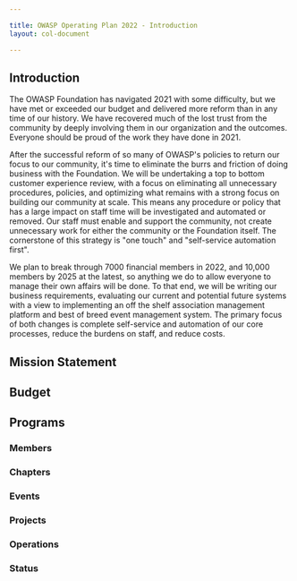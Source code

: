 ```yaml
---

title: OWASP Operating Plan 2022 - Introduction
layout: col-document

---
```


## Introduction

The OWASP Foundation has navigated 2021 with some difficulty, but we have met or exceeded our budget and delivered more reform than in any time of our history. We have recovered much of the lost trust from the community by deeply involving them in our organization and the outcomes. Everyone should be proud of the work they have done in 2021. 

After the successful reform of so many of OWASP's policies to return our focus to our community, it's time to eliminate the burrs and friction of doing business with the Foundation. We will be undertaking a top to bottom customer experience review, with a focus on eliminating all unnecessary procedures, policies, and optimizing what remains with a strong focus on building our community at scale. This means any procedure or policy that has a large impact on staff time will be investigated and automated or removed. Our staff must enable and support the community, not create unnecessary work for either the community or the Foundation itself. The cornerstone of this strategy is "one touch" and "self-service automation first".

We plan to break through 7000 financial members in 2022, and 10,000 members by 2025 at the latest, so anything we do to allow everyone to manage their own affairs will be done. To that end, we will be writing our business requirements, evaluating our current and potential future systems with a view to implementing an off the shelf association management platform and best of breed event management system. The primary focus of both changes is complete self-service and automation of our core processes, reduce the burdens on staff, and reduce costs.

## Mission Statement

## Budget

## Programs

### Members

### Chapters

### Events

### Projects

### Operations

### Status

